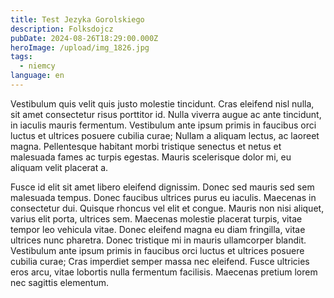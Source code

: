 ```yaml
---
title: Test Jezyka Gorolskiego
description: Folksdojcz
pubDate: 2024-08-26T18:29:00.000Z
heroImage: /upload/img_1826.jpg
tags:
  - niemcy
language: en
---
```

Vestibulum quis velit quis justo molestie tincidunt. Cras eleifend nisl nulla, sit amet consectetur risus porttitor id. Nulla viverra augue ac ante tincidunt, in iaculis mauris fermentum. Vestibulum ante ipsum primis in faucibus orci luctus et ultrices posuere cubilia curae; Nullam a aliquam lectus, ac laoreet magna. Pellentesque habitant morbi tristique senectus et netus et malesuada fames ac turpis egestas. Mauris scelerisque dolor mi, eu aliquam velit placerat a.



Fusce id elit sit amet libero eleifend dignissim. Donec sed mauris sed sem malesuada tempus. Donec faucibus ultrices purus eu iaculis. Maecenas in consectetur dui. Quisque rhoncus vel elit et congue. Mauris non nisi aliquet, varius elit porta, ultrices sem. Maecenas molestie placerat turpis, vitae tempor leo vehicula vitae. Donec eleifend magna eu diam fringilla, vitae ultrices nunc pharetra. Donec tristique mi in mauris ullamcorper blandit. Vestibulum ante ipsum primis in faucibus orci luctus et ultrices posuere cubilia curae; Cras imperdiet semper massa nec eleifend. Fusce ultricies eros arcu, vitae lobortis nulla fermentum facilisis. Maecenas pretium lorem nec sagittis elementum.
